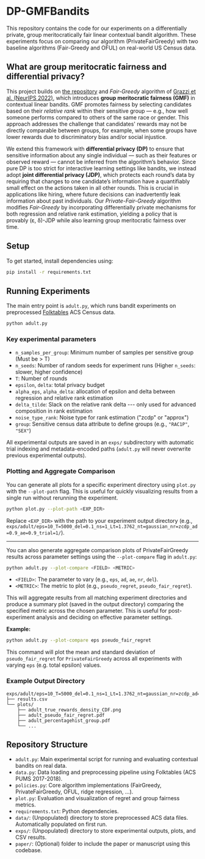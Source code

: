 # DP-GMFBandits

This repository contains the code for our experiments on a differentially private, group meritocratically fair linear contextual bandit algorithm. These experiments focus on comparing our algorithm (PrivateFairGreedy) with two baseline algorithms (Fair-Greedy and OFUL) on real-world US Census data.

## What are group meritocratic fairness and differential privacy?

This project builds on [the repository](https://github.com/CSML-IIT-UCL/GMFbandits) and *Fair-Greedy* algorithm of [Grazzi et al. (NeurIPS 2022)](https://arxiv.org/abs/2206.03150), which introduces **group meritocratic fairness (GMF)** in contextual linear bandits. GMF promotes fairness by selecting candidates based on their *relative rank* within their sensitive group — e.g., how well someone performs compared to others of the same race or gender. This approach addresses the challenge that candidates' rewards may not be directly comparable between groups, for example, when some groups have lower rewards due to discriminatory bias and/or social injustice.

We extend this framework with **differential privacy (DP)** to ensure that sensitive information about any single individual — such as their features or observed reward — cannot be inferred from the algorithm’s behavior. Since pure DP is too strict for interactive learning settings like bandits, we instead adopt **joint differential privacy (JDP)**, which protects each round’s data by requiring that changes to one candidate’s information have a quantifiably small effect on the actions taken in all other rounds. This is crucial in applications like hiring, where future decisions can inadvertently leak information about past individuals. Our *Private-Fair-Greedy* algorithm modifies *Fair-Greedy* by incorporating differentially private mechanisms for both regression and relative rank estimation, yielding a policy that is provably (ε, δ)-JDP while also learning group meritocratic fairness over time.

## Setup

To get started, install dependencies using:

```bash
pip install -r requirements.txt
````

## Running Experiments

The main entry point is `adult.py`, which runs bandit experiments on preprocessed [Folktables](https://github.com/zykls/folktables) ACS Census data.

```bash
python adult.py
```

### Key experimental parameters

* `n_samples_per_group`: Minimum number of samples per sensitive group (Must be > T)
* `n_seeds`: Number of random seeds for experiment runs (Higher `n_seeds`: slower, higher confidence)
* `T`: Number of rounds
* `epsilon`, `delta`: total privacy budget
* `alpha_eps`, `alpha_delta`: allocation of epsilon and delta between regression and relative rank estimation
* `delta_tilde`: Slack on the relative rank delta --- only used for advanced composition in rank estimation
* `noise_type_rank`: Noise type for rank estimation ("zcdp" or "approx")
* `group`: Sensitive census data attribute to define groups (e.g., `"RAC1P"`, `"SEX"`)

All experimental outputs are saved in an `exps/` subdirectory with automatic trial indexing and metadata-encoded paths (`adult.py` will never overwrite previous experimental outputs).

### Plotting and Aggregate Comparison

You can generate all plots for a specific experiment directory using `plot.py` with the `--plot-path` flag. This is useful for quickly visualizing results from a single run without rerunning the experiment.

```bash
python plot.py --plot-path <EXP_DIR>
```

Replace `<EXP_DIR>` with the path to your experiment output directory (e.g., `exps/adult/eps=10_T=5000_del=0.1_ns=1_Lt=1.3762_nt=gaussian_nr=zcdp_ad=0.9_ae=0.9_trial=1/`).

---

You can also generate aggregate comparison plots of PrivateFairGreedy results across parameter settings using the `--plot-compare` flag in `adult.py`:

```bash
python adult.py --plot-compare <FIELD> <METRIC>
```

* `<FIELD>`: The parameter to vary (e.g., `eps`, `ad`, `ae`, `nr`, `del`).
* `<METRIC>`: The metric to plot (e.g., `pseudo_regret`, `pseudo_fair_regret`).

This will aggregate results from all matching experiment directories and produce a summary plot (saved in the output directory) comparing the specified metric across the chosen parameter. This is useful for post-experiment analysis and deciding on effective parameter settings.

**Example:**

```bash
python adult.py --plot-compare eps pseudo_fair_regret
```

This command will plot the mean and standard deviation of `pseudo_fair_regret` for `PrivateFairGreedy` across all experiments with varying `eps` (e.g. total epsilon) values.

### Example Output Directory

```text
exps/adult/eps=10_T=5000_del=0.1_ns=1_Lt=1.3762_nt=gaussian_nr=zcdp_ad=0.9_ae=0.9_trial=1/
├── results.csv
└── plots/
    ├── adult_true_rewards_density_CDF.png
    ├── adult_pseudo_fair_regret.pdf
    ├── adult_percentagehist_group.pdf
    └── ...
```

## Repository Structure

* `adult.py`: Main experimental script for running and evaluating contextual bandits on real data.
* `data.py`: Data loading and preprocessing pipeline using Folktables (ACS PUMS 2017-2018).
* `policies.py`: Core algorithm implementations (FairGreedy, PrivateFairGreedy, OFUL, ridge regression, ...).
* `plot.py`: Evaluation and visualization of regret and group fairness metrics.
* `requirements.txt`: Python dependencies.
* `data/`: (Unpopulated) directory to store preprocessed ACS data files. Automatically populated on first run.
* `exps/`: (Unpopulated) directory to store experimental outputs, plots, and CSV results.
* `paper/`: (Optional) folder to include the paper or manuscript using this codebase.
